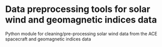 # Data preprocessing tools for solar wind and geomagnetic indices data
Python module for cleaning/pre-processing solar wind data from the ACE spacecraft and geomagnetic indices data
